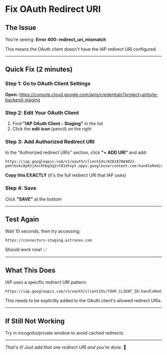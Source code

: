# Fix OAuth Redirect URI

## The Issue

You're seeing: **Error 400: redirect_uri_mismatch**

This means the OAuth client doesn't have the IAP redirect URI configured.

---

## Quick Fix (2 minutes)

### Step 1: Go to OAuth Client Settings

**Open:** https://console.cloud.google.com/apis/credentials?project=airbyte-backend-staging

### Step 2: Edit Your OAuth Client

1. Find **"IAP OAuth Client - Staging"** in the list
2. Click the **edit icon** (pencil) on the right

### Step 3: Add Authorized Redirect URI

In the "Authorized redirect URIs" section, click **"+ ADD URI"** and add:

```
https://iap.googleapis.com/v1/oauth/clientIds/828187884021-pmhlbvkc0pk5j4nchhbq3q2rt81dtnpt.apps.googleusercontent.com:handleRedirect
```

**Copy this EXACTLY** (it's the full redirect URI that IAP uses)

### Step 4: Save

Click **"SAVE"** at the bottom

---

## Test Again

Wait 10 seconds, then try accessing:

```
https://connectors-staging.aitronos.com
```

Should work now! ✅

---

## What This Does

IAP uses a specific redirect URI pattern:
```
https://iap.googleapis.com/v1/oauth/clientIds/YOUR_CLIENT_ID:handleRedirect
```

This needs to be explicitly added to the OAuth client's allowed redirect URIs.

---

## If Still Not Working

Try in incognito/private window to avoid cached redirects.

---

*That's it! Just add that one redirect URI and you're done.* 🔐

